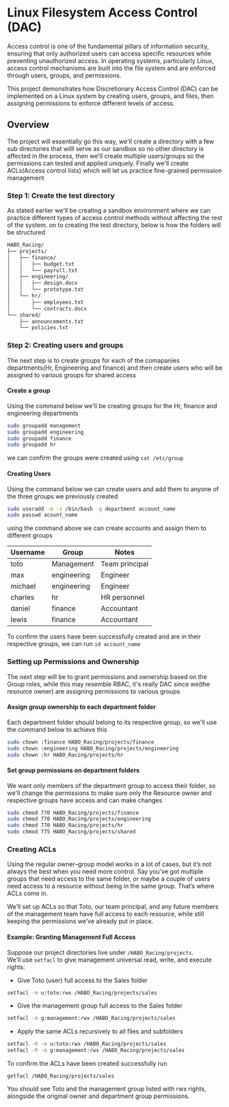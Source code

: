 # Linux Filesystem Access Control (DAC)

Access control is one of the fundamental pillars of information security, ensuring that only authorized users can access specific resources while preventing unauthorized access.
In operating systems, particularly Linux, access control mechanisms are built into the file system and are enforced through users, groups, and permissions.

This project demonstrates how Discretionary Access Control (DAC) can be implemented on a Linux system by creating users, groups, and files, then assigning permissions to enforce different levels of access.

## Overview
The project will essentially go this way, we'll create a directory with a few sub directories that willl serve as our sandbox so no other directory is affected in the process, then we'll create multiple users/groups so the permissions can tested and applied uniquely. Finally we'll create ACLs(Access control lists) which will let us practice fine-grained permission management

### Step 1: Create the test directory
As stated earlier we'll be creating a sandbox environment where we can practice different types of access control methods without affecting the rest of the system.
on to creating the test directory, below is how the folders will be structured
```bash
HABO_Racing/
├── projects/
│   ├── finance/
│   │   ├── budget.txt
│   │   └── payroll.txt
│   ├── engineering/
│   │   ├── design.docx
│   │   └── prototype.txt
│   └── hr/
│       ├── employees.txt
│       └── contracts.docx
└── shared/
    ├── announcements.txt
    └── policies.txt
```

### Step 2: Creating users and groups
The next step is to create groups for each of the comapanies departments(Hr, Engineering and finance) and then create users who will be assigned to various groups for shared access

#### Create a group
Using the command below we'll be creating groups for the Hr, finance and engineering departments
```bash
sudo groupadd management
sudo groupadd engineering
sudo groupadd finance
sudo groupadd hr
```
we can confirm the groups were created using `cat /etc/group`

#### Creating Users
Using the command below we can create users and add them to anyone of the three groups we previously created
```bash
sudo useradd -m -s /bin/bash -g department account_name
sudo passwd acount_name
```
using the command above we can create accounts and assign them to different groups

| Username | Group       |  Notes        |
|----------|------------|-------------------|
| toto     | Management  | Team principal     |
| max      | engineering | Engineer           |
| michael  | engineering | Engineer           |
| charles  | hr          | HR personnel       |
| daniel   | finance     | Accountant         |
| lewis    | finance     | Accountant         |

To confirm the users have been successfully created and are in their respective groups, we can run `id account_name`

### Setting up Permissions and Ownership
The next step will be to grant permissions and ownership based on the Group roles, while this may resemble RBAC, it's really DAC since we(the resource owner) are assigning permissions to various groups

#### Assign group ownership to each department folder
Each department folder should belong to its respective group, so we'll use the command below to achieve this
```bash
sudo chown :finance HABO_Racing/projects/finance
sudo chown :engineering HABO_Racing/projects/engineering
sudo chown :hr HABO_Racing/projects/hr
```

#### Set group permissions on department folders

We want only members of the department group to access their folder, so we'll change the permissions to make sure only the Resource owner and respective groups have access and can make changes
```bash
sudo chmod 770 HABO_Racing/projects/finance
sudo chmod 770 HABO_Racing/projects/engineering
sudo chmod 770 HABO_Racing/projects/hr
sudo chmod 775 HABO_Racing/projects/shared
```

### Creating ACLs

Using the regular owner–group model works in a lot of cases, but it’s not always the best when you need more control. Say you’ve got multiple groups that need access to the same folder, or maybe a couple of users need access to a resource without being in the same group. That’s where ACLs come in.

We’ll set up ACLs so that Toto, our team principal, and any future members of the management team have full access to each resource, while still keeping the permissions we’ve already put in place.

#### Example: Granting Management Full Access

Suppose our project directories live under `/HABO_Racing/projects`.  
We’ll use `setfacl` to give management universal read, write, and execute rights:

- Give Toto (user) full access to the Sales folder
```bash
setfacl -m u:toto:rwx /HABO_Racing/projects/sales
```

- Give the management group full access to the Sales folder
```bash
setfacl -m g:management:rwx /HABO_Racing/projects/sales
```
        
- Apply the same ACLs recursively to all files and subfolders
```bash
setfacl -R -m u:toto:rwx /HABO_Racing/projects/sales
setfacl -R -m g:management:rwx /HABO_Racing/projects/sales
```
To confirm the ACLs have been created successfully run
```
getfacl /HABO_Racing/projects/sales
```
You should see Toto and the management group listed with rwx rights, alongside the original owner and department group permissions.
